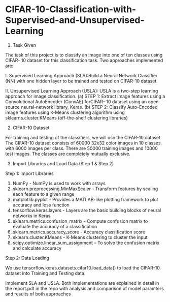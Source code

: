 # CIFAR-10-Classification-with-Supervised-and-Unsupervised-Learning

1. Task Given

The task of this project is to classify an image into one of ten classes using CIFAR- 10
dataset for this classification task. Two approaches implemented are:

I. Supervised Learning Approach (SLA):Build a Neural Network Classifier (NN)
with one hidden layer to be trained and tested on CIFAR-10 dataset.

II. Unsupervised Learning Approach (USLA): USLA is a two-step learning approach
for image classification.
(a) STEP 1: Extract image features using a Convolutional AutoEncoder (ConvAE) forCIFAR- 10 dataset using an open-source neural-network library,
Keras.
(b) STEP 2: Classify Auto-Encoded image features using K-Means clustering
algorithm using sklearns.cluster.KMeans (off-the-shelf clustering libraries)


2. CIFAR-10 Dataset

For training and testing of the classifiers, we will use the CIFAR-10 dataset. The
CIFAR-10 dataset consists of 60000 32x32 color images in 10 classes, with 6000
images per class. There are 50000 training images and 10000 test images. The classes
are completely mutually exclusive.


3. Import Libraries and Load Data (Step 1 & Step 2)

Step 1: Import Libraries
1) NumPy - NumPy is used to work with arrays
2) sklearn.preprocessing.MinMaxScaler - Transform features by scaling each feature to a
given range
3) matplotlib.pyplot - Provides a MATLAB-like plotting framework to plot accuracy and
loss function
4) tensorflow.keras.layers - Layers are the basic building blocks of neural networks in
Keras
5) sklearn.metrics.confusion_matrix - Compute confusion matrix to evaluate the accuracy
of a classification
6) sklearn.metrics.accuracy_score - Accuracy classification score
7) sklearn.cluster.KMeans - K-Means clustering to cluster the input
8) scipy.optimize.linear_sum_assignment – To solve the confusion matrix and calculate
accuracy

Step 2: Data Loading

We use tensorflow.keras.datasets.cifar10.load_data() to load the CIFAR-10 dataset into
Training and Testing data.


Implement SLA and USLA. Both implementations are explained in detail in the report.pdf in the repo with analysis and comparison of model paramters and results of both approaches
